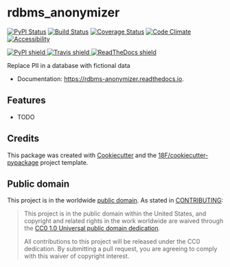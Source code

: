 # rdbms_anonymizer

[![PyPI Status](https://img.shields.io/pypi/v/rdbms_anonymizer.svg)](https://pypi.python.org/pypi/rdbms_anonymizer)
[![Build Status](https://img.shields.io/travis/18F/rdbms_anonymizer.svg?branch=master)](https://travis-ci.org/18F/rdbms_anonymizer)
[![Coverage Status](https://coveralls.io/repos/github/18F/rdbms_anonymizer.svg?branch=master)](https://coveralls.io/github/18F/rdbms_anonymizer?branch=master)
[![Code Climate](https://codeclimate.com/github/18F/rdbms_anonymizer.svg)](https://codeclimate.com/github/18F/rdbms_anonymizer)
[![Accessibility](https://continua11y.18f.gov/18F/rdbms_anonymizer?branch=master)](https://continua11y.18f.gov/18F/rdbms_anonymizer)


<a href="https://pypi.python.org/pypi/rdbms_anonymizer">
  <img src="https://img.shields.io/pypi/v/rdbms_anonymizer.svg"
  alt="PyPI shield">
</a>

<a href="https://travis-ci.org/18F/rdbms_anonymizer">
  <img src="https://img.shields.io/travis/18F/rdbms_anonymizer.svg"
  alt="Travis shield">
</a>

<a href="https://rdbms-anonymizer.readthedocs.io/en/latest/?badge=latest ">
  <img src=https://readthedocs.org/projects/rdbms-anonymizer/badge/?version=latest"
  alt="ReadTheDocs shield">
</a>

Replace PII in a database with fictional data


* Documentation: https://rdbms-anonymizer.readthedocs.io.


## Features

* TODO

## Credits

This package was created with [Cookiecutter](https://github.com/audreyr/cookiecutter)
and the [18F/cookiecutter-pypackage](https://github.com/audreyr/cookiecutter-pypackage)
project template.

## Public domain

This project is in the worldwide [public domain](LICENSE.md). As stated in [CONTRIBUTING](CONTRIBUTING.md):

> This project is in the public domain within the United States, and copyright and related rights in the work worldwide are waived through the [CC0 1.0 Universal public domain dedication](https://creativecommons.org/publicdomain/zero/1.0/).
>
> All contributions to this project will be released under the CC0 dedication. By submitting a pull request, you are agreeing to comply with this waiver of copyright interest.
